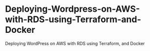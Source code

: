 # Deploying-Wordpress-on-AWS-with-RDS-using-Terraform-and-Docker
Deploying WordPress on AWS with RDS using Terraform, and Docker
